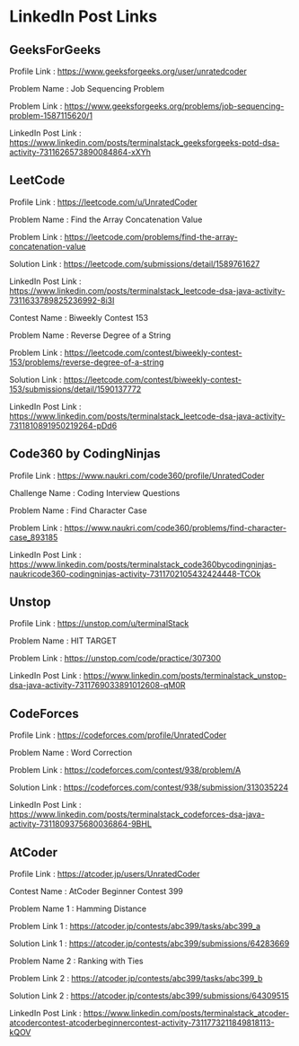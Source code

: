 # LinkedIn Post Links

## GeeksForGeeks

Profile Link : https://www.geeksforgeeks.org/user/unratedcoder

Problem Name : Job Sequencing Problem

Problem Link : https://www.geeksforgeeks.org/problems/job-sequencing-problem-1587115620/1

LinkedIn Post Link : https://www.linkedin.com/posts/terminalstack_geeksforgeeks-potd-dsa-activity-7311626573890084864-xXYh

## LeetCode

Profile Link : https://leetcode.com/u/UnratedCoder

Problem Name : Find the Array Concatenation Value

Problem Link : https://leetcode.com/problems/find-the-array-concatenation-value

Solution Link : https://leetcode.com/submissions/detail/1589761627

LinkedIn Post Link : https://www.linkedin.com/posts/terminalstack_leetcode-dsa-java-activity-7311633789825236992-8i3I

Contest Name : Biweekly Contest 153

Problem Name : Reverse Degree of a String

Problem Link : https://leetcode.com/contest/biweekly-contest-153/problems/reverse-degree-of-a-string

Solution Link : https://leetcode.com/contest/biweekly-contest-153/submissions/detail/1590137772

LinkedIn Post Link : https://www.linkedin.com/posts/terminalstack_leetcode-dsa-java-activity-7311810891950219264-pDd6

## Code360 by CodingNinjas

Profile Link : https://www.naukri.com/code360/profile/UnratedCoder

Challenge Name : Coding Interview Questions

Problem Name : Find Character Case

Problem Link : https://www.naukri.com/code360/problems/find-character-case_893185

LinkedIn Post Link : https://www.linkedin.com/posts/terminalstack_code360bycodingninjas-naukricode360-codingninjas-activity-7311702105432424448-TCOk

## Unstop

Profile Link : https://unstop.com/u/terminalStack

Problem Name : HIT TARGET

Problem Link : https://unstop.com/code/practice/307300

LinkedIn Post Link : https://www.linkedin.com/posts/terminalstack_unstop-dsa-java-activity-7311769033891012608-qM0R

## CodeForces

Profile Link : https://codeforces.com/profile/UnratedCoder

Problem Name : Word Correction

Problem Link : https://codeforces.com/contest/938/problem/A

Solution Link : https://codeforces.com/contest/938/submission/313035224

LinkedIn Post Link : https://www.linkedin.com/posts/terminalstack_codeforces-dsa-java-activity-7311809375680036864-9BHL

## AtCoder

Profile Link : https://atcoder.jp/users/UnratedCoder

Contest Name : AtCoder Beginner Contest 399

Problem Name 1 : Hamming Distance

Problem Link 1 : https://atcoder.jp/contests/abc399/tasks/abc399_a

Solution Link 1 : https://atcoder.jp/contests/abc399/submissions/64283669

Problem Name 2 : Ranking with Ties

Problem Link 2 : https://atcoder.jp/contests/abc399/tasks/abc399_b

Solution Link 2 : https://atcoder.jp/contests/abc399/submissions/64309515

LinkedIn Post Link : https://www.linkedin.com/posts/terminalstack_atcoder-atcodercontest-atcoderbeginnercontest-activity-7311773211849818113-kQOV
